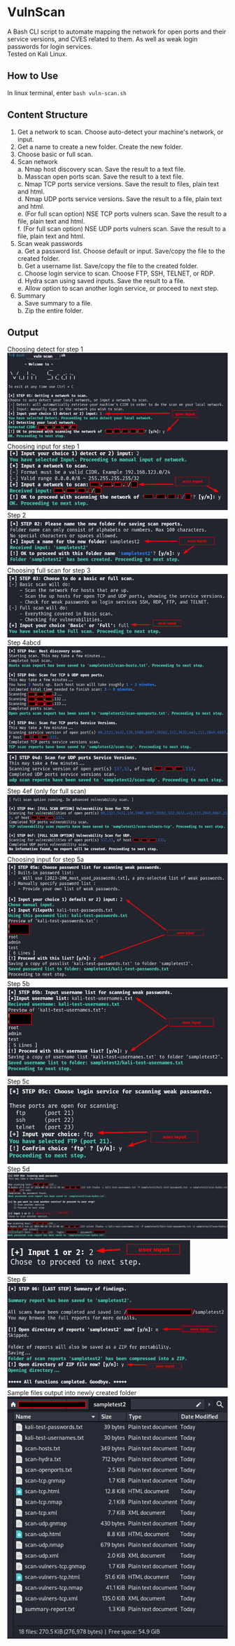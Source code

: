 # VulnScan  
A Bash CLI script to automate mapping the network for open ports and their service versions, and CVES related to them. As well as weak login passwords for login services.  
Tested on Kali Linux.  

## How to Use  
In linux terminal, enter `bash vuln-scan.sh`  
  
## Content Structure  
1. Get a network to scan. Choose auto-detect your machine's network, or input.  
2. Get a name to create a new folder. Create the new folder.  
3. Choose basic or full scan.  
4. Scan network  
    a. Nmap host discovery scan. Save the result to a text file.  
    b. Masscan open ports scan. Save the result to a text file.  
    c. Nmap TCP ports service versions. Save the result to files, plain text and html.  
    d. Nmap UDP ports service versions. Save the result to a file, plain text and html.  
    e. (For full scan option) NSE TCP ports vulners scan. Save the result to a file, plain text and html.  
    f. (For full scan option) NSE UDP ports vulners scan. Save the result to a file, plain text and html.  
5. Scan weak passwords  
    a. Get a password list. Choose default or input. Save/copy the file to the created folder.  
    b. Get a username list. Save/copy the file to the created folder.  
    c. Choose login service to scan. Choose FTP, SSH, TELNET, or RDP.  
    d. Hydra scan using saved inputs. Save the result to a file.  
    e. Allow option to scan another login service, or proceed to next step.  
7. Summary  
    a. Save summary to a file.  
    b. Zip the entire folder.  
  
## Output  
Choosing detect for step 1  
![image of detect network](output_imgs/01-detect.png "detect network")  
Choosing input for step 1  
![image of input network](output_imgs/01-input.png "input network")  
Step 2  
![image of input folder name](output_imgs/02-folder.png "input folder name")  
Choosing full scan for step 3  
![image of choose full scan](output_imgs/03-full.png "choose full scan")  
Step 4abcd  
![image of scanning](output_imgs/04abc-host-masscan-tcp.png "scanning")  
![image of scanning2](output_imgs/04d-udp.png "scanning2")  
Step 4ef (only for full scan)  
![image of nse scan](output_imgs/04ef-nsetcp-nseudp.png "nse scan")  
Choosing input for step 5a  
![image of input pass file](output_imgs/05a-pass-input.png "input pass file")  
Step 5b  
![image of input user file](output_imgs/05b-userinput.png "input user file")  
Step 5c  
![image of choose login service](output_imgs/05c-loginservice.png "choose login service")  
Step 5d
![image of hydra scan](output_imgs/05d-hydra.png "hydra scan")  
![image of hydra scan](output_imgs/05d-hydra-result2.png "hydra scan")  
![image of hydra input choice](output_imgs/05d-hydra2.png "hydra input choice")  
Step 6  
![image of summary](output_imgs/06-summary.png "summary")  
Sample files output into newly created folder    
![image of files](output_imgs/07-folder.png "files")  
  
